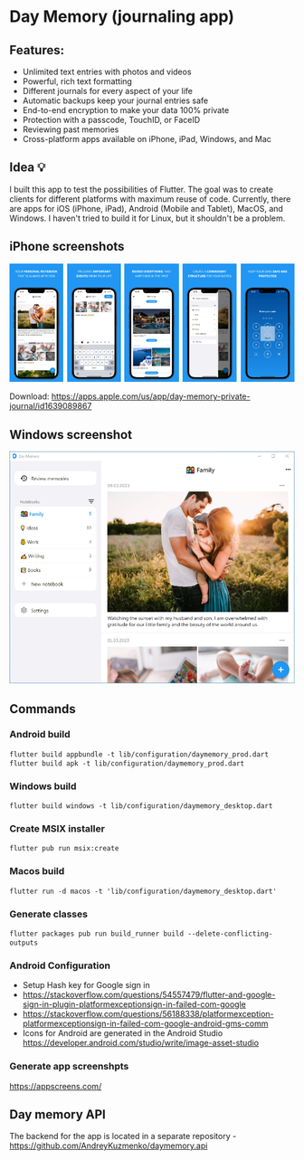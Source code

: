 # Day Memory (journaling app)

## Features:
- Unlimited text entries with photos and videos
- Powerful, rich text formatting
- Different journals for every aspect of your life
- Automatic backups keep your journal entries safe
- End-to-end encryption to make your data 100% private
- Protection with a passcode, TouchID, or FaceID
- Reviewing past memories
- Cross-platform apps available on iPhone, iPad, Windows, and Mac

## Idea 💡
I built this app to test the possibilities of Flutter. The goal was to create clients for different platforms with maximum reuse of code. Currently, there are apps for iOS (iPhone, iPad), Android (Mobile and Tablet), MacOS, and Windows. I haven't tried to build it for Linux, but it shouldn't be a problem.

## iPhone screenshots
![iphone screeenshots](https://github.com/AndreyKuzmenko/daymemory.mobile/blob/main/promo/screenshots.png)

Download: https://apps.apple.com/us/app/day-memory-private-journal/id1639089867

## Windows screenshot
![iphone screeenshots](https://github.com/AndreyKuzmenko/daymemory.mobile/blob/main/promo/windows.png)


## Commands
### Android build
```
flutter build appbundle -t lib/configuration/daymemory_prod.dart
flutter build apk -t lib/configuration/daymemory_prod.dart
```
### Windows build
```
flutter build windows -t lib/configuration/daymemory_desktop.dart
```
### Create MSIX installer
```
flutter pub run msix:create
```
### Macos build
```
flutter run -d macos -t 'lib/configuration/daymemory_desktop.dart'
```
### Generate classes
```
flutter packages pub run build_runner build --delete-conflicting-outputs
```

### Android Configuration
- Setup Hash key for Google sign in
- https://stackoverflow.com/questions/54557479/flutter-and-google-sign-in-plugin-platformexceptionsign-in-failed-com-google
- https://stackoverflow.com/questions/56188338/platformexception-platformexceptionsign-in-failed-com-google-android-gms-comm
- Icons for Android are generated in the Android Studio https://developer.android.com/studio/write/image-asset-studio

### Generate app screenshpts
https://appscreens.com/

## Day memory API
The backend for the app is located in a separate repository - https://github.com/AndreyKuzmenko/daymemory.api


